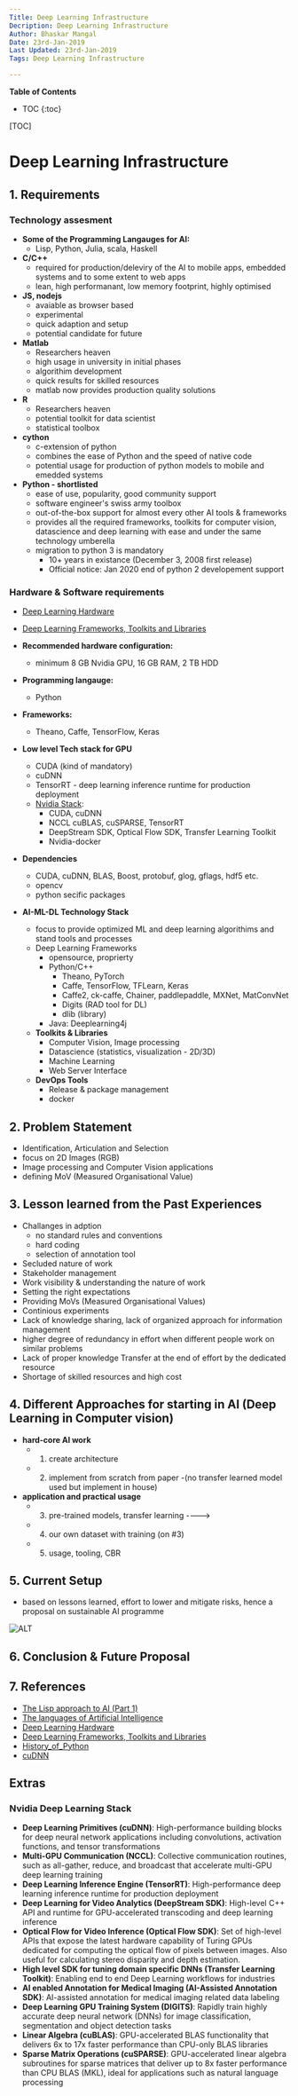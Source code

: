 ```yaml
---
Title: Deep Learning Infrastructure
Decription: Deep Learning Infrastructure
Author: Bhaskar Mangal
Date: 23rd-Jan-2019
Last Updated: 23rd-Jan-2019
Tags: Deep Learning Infrastructure

---
```


**Table of Contents**
* TOC
{:toc}


[TOC]


# Deep Learning Infrastructure

## 1. Requirements

### Technology assesment
* **Some of the Programming Langauges for AI:**
  - Lisp, Python, Julia, scala, Haskell
* **C/C++**
  - required for production/deleviry of the AI to mobile apps, embedded systems and to some extent to web apps
  - lean, high performanant, low memory footprint, highly optimised
* **JS, nodejs**
  - avaiable as browser based
  - experimental
  - quick adaption and setup
  - potential candidate for future
* **Matlab**
  - Researchers heaven
  - high usage in university in initial phases
  - algorithim development
  - quick results for skilled resources
  - matlab now provides production quality solutions
* **R**
  - Researchers heaven
  - potential toolkit for data scientist
  - statistical toolbox
* **cython**
  - c-extension of python
  - combines the ease of Python and the speed of native code
  - potential usage for production of python models to mobile and emedded systems
* **Python - shortlisted**
  - ease of use, popularity, good community support
  - software engineer's swiss army toolbox
  - out-of-the-box support for almost every other AI tools & frameworks
  - provides all the required frameworks, toolkits for computer vision, datascience and deep learning with ease and under the same technology umberella
  - migration to python 3 is mandatory
    + 10+ years in existance (December 3, 2008 first release)
    + Official notice: Jan 2020 end of python 2 developement support


### **Hardware & Software requirements**
+ [Deep Learning Hardware](https://github.com/mangalbhaskar/technotes/blob/master/deep-learning-hardware.md)
+ [Deep Learning Frameworks, Toolkits and Libraries](https://github.com/mangalbhaskar/technotes/blob/master/deep-learning-frameworks.md)


+ **Recommended hardware configuration:**
	+ minimum 8 GB Nvidia GPU, 16 GB RAM, 2 TB HDD
+ **Programming langauge:**
	+ Python
+ **Frameworks:**
	+ Theano, Caffe, TensorFlow, Keras
+ **Low level Tech stack for GPU**
  + CUDA (kind of mandatory)
  + cuDNN
  + TensorRT -  deep learning inference runtime for production deployment
  + [Nvidia Stack](https://developer.nvidia.com/deep-learning-software):
    + CUDA, cuDNN
    + NCCL cuBLAS, cuSPARSE, TensorRT
    + DeepStream SDK, Optical Flow SDK, Transfer Learning Toolkit
    + Nvidia-docker
+ **Dependencies**
  + CUDA, cuDNN, BLAS, Boost, protobuf, glog, gflags, hdf5 etc.
  + opencv
  + python secific packages
+ **AI-ML-DL Technology Stack**
  - focus to provide optimized ML and deep learning algorithims and stand tools and processes
  - Deep Learning Frameworks
    * opensource, proprierty
    * Python/C++
      * Theano, PyTorch
      * Caffe, TensorFlow, TFLearn, Keras
      * Caffe2, ck-caffe, Chainer, paddlepaddle, MXNet, MatConvNet
      * Digits (RAD tool for DL)
      * dlib (library)
    * Java: Deeplearning4j
  - **Toolkits & Libraries**
    * Computer Vision, Image processing
    * Datascience (statistics, visualization - 2D/3D)
    * Machine Learning
    * Web Server Interface
  - **DevOps Tools**
    * Release & package management
    * docker


## 2. Problem Statement
  - Identification, Articulation and Selection
  - focus on 2D Images (RGB)
  - Image processing and Computer Vision applications
  - defining MoV (Measured Organisational Value)


## 3. Lesson learned from the Past Experiences
  - Challanges in adption
    - no standard rules and conventions
    - hard coding
    - selection of annotation tool
  - Secluded nature of work
  - Stakeholder management
  - Work visibility & understanding the nature of work
  - Setting the right expectations
  - Providing MoVs (Measured Organisational Values)
  - Continious experiments
  - Lack of knowledge sharing, lack of organized approach for information management
  - higher degree of redundancy in effort when different people work on similar problems
  - Lack of proper knowledge Transfer at the end of effort by the dedicated resource
  - Shortage of skilled resources and high cost


## 4. Different Approaches for starting in AI (Deep Learning in Computer vision)
  * **hard-core AI work**
    - 1. create architecture
    - 2. implement from scratch from paper -(no transfer learned model used but implement in house)
  * **application and practical usage**
    - 3. pre-trained models, transfer learning ---->
    - 4. our own dataset with training (on #3)
    - 5. usage, tooling, CBR


## 5. Current Setup
  - based on lessons learned, effort to lower and mitigate risks, hence a proposal on sustainable AI programme

![ALT ](images/ai-ml-dl/ai-infra-setup.png)

## 6. Conclusion & Future Proposal


## 7. References
  * [The Lisp approach to AI (Part 1)](https://medium.com/ai-society/the-lisp-approach-to-ai-part-1-a48c7385a913)
  * [The languages of Artificial Intelligence](https://developer.ibm.com/articles/cc-languages-artificial-intelligence/)
  * [Deep Learning Hardware](https://github.com/mangalbhaskar/technotes/blob/master/deep-learning-hardware.md)
  * [Deep Learning Frameworks, Toolkits and Libraries](https://github.com/mangalbhaskar/technotes/blob/master/deep-learning-frameworks.md)
  * [History_of_Python](https://en.wikipedia.org/wiki/History_of_Python)
  * [cuDNN](https://developer.nvidia.com/cudnn)


## Extras

### Nvidia Deep Learning Stack
* **Deep Learning Primitives (cuDNN)**: High-performance building blocks for deep neural network applications including convolutions, activation functions, and tensor transformations
* **Multi-GPU Communication (NCCL)**: Collective communication routines, such as all-gather, reduce, and broadcast that accelerate multi-GPU deep learning training
* **Deep Learning Inference Engine (TensorRT)**: High-performance deep learning inference runtime for production deployment
* **Deep Learning for Video Analytics (DeepStream SDK)**: High-level C++ API and runtime for GPU-accelerated transcoding and deep learning inference
* **Optical Flow for Video Inference (Optical Flow SDK)**: Set of high-level APIs that expose the latest hardware capability of Turing GPUs dedicated for computing the optical flow of pixels between images. Also useful for calculating stereo disparity and depth estimation.
* **High level SDK for tuning domain specific DNNs (Transfer Learning Toolkit)**: Enabling end to end Deep Learning workflows for industries
* **AI enabled Annotation for Medical Imaging (AI-Assisted Annotation SDK)**: AI-assisted annotation for medical imaging related data labeling
* **Deep Learning GPU Training System (DIGITS)**: Rapidly train highly accurate deep neural network (DNNs) for image classification, segmentation and object detection tasks
* **Linear Algebra (cuBLAS)**: GPU-accelerated BLAS functionality that delivers 6x to 17x faster performance than CPU-only BLAS libraries
* **Sparse Matrix Operations (cuSPARSE)**: GPU-accelerated linear algebra subroutines for sparse matrices that deliver up to 8x faster performance than CPU BLAS (MKL), ideal for applications such as natural language processing

